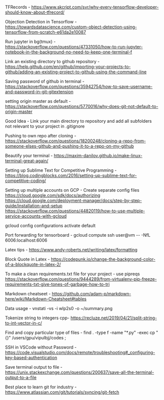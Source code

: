 TFRecords - https://www.skcript.com/svr/why-every-tensorflow-developer-should-know-about-tfrecord/

Objection Detection in Tensorflow - https://towardsdatascience.com/custom-object-detection-using-tensorflow-from-scratch-e61da2e10087

Run jupyter in bg(tmux) - https://stackoverflow.com/questions/47331050/how-to-run-jupyter-notebook-in-the-background-no-need-to-keep-one-terminal-f

Link an existing directory to github repository - https://help.github.com/en/github/importing-your-projects-to-github/adding-an-existing-project-to-github-using-the-command-line

Saving password of github in terminal - https://stackoverflow.com/questions/35942754/how-to-save-username-and-password-in-git-gitextension

setting origin master as default - https://stackoverflow.com/questions/5770016/why-does-git-not-default-to-origin-master

Good Idea - Link your main directory to repository and add all subfolders not relevant to your project in .gitignore

Pushing to own repo after cloning - https://stackoverflow.com/questions/18200248/cloning-a-repo-from-someone-elses-github-and-pushing-it-to-a-repo-on-my-github

Beautify your terminal - https://maxim-danilov.github.io/make-linux-terminal-great-again/

Setting up Sublime Text for Competitive Programming - https://blog.codingblocks.com/2016/setting-up-sublime-text-for-competitive-coding/

Setting up multiple accounts on GCP - Create separate config files
https://cloud.google.com/sdk/docs/authorizing
https://cloud.google.com/deployment-manager/docs/step-by-step-guide/installation-and-setup
https://stackoverflow.com/questions/44820119/how-to-use-multiple-service-accounts-with-gcloud

gcloud config configurations activate default

Port forwarding for tensorboard - gcloud compute ssh user@vm -- -NfL 6006:localhost:6006

Latex tips - https://www.andy-roberts.net/writing/latex/formatting

Block Quote in Latex - https://codepunk.io/change-the-background-color-of-a-blockquote-in-latex-2/

To make a clean requirements.txt file for your project - use pipreqs
https://stackoverflow.com/questions/9444289/from-virtualenv-pip-freeze-requirements-txt-give-tones-of-garbage-how-to-tri

Markdown cheatseet - https://github.com/adam-p/markdown-here/wiki/Markdown-Cheatsheet#tables

Data usage - vnstati -vs -i wlp2s0 -o ~/summary.png

Tokenize string to integers cpp- https://recluze.net/2019/04/21/split-string-to-int-vector-in-c/

Find and copy particular type of files - find . -type f -name "*.py" -exec cp "{}" /users/gpu/vipulbjj/codes \;

SSH in VSCode without Password - https://code.visualstudio.com/docs/remote/troubleshooting#_configuring-key-based-authentication

Save terminal output to file - https://unix.stackexchange.com/questions/200637/save-all-the-terminal-output-to-a-file

Best place to learn git for industry - https://www.atlassian.com/git/tutorials/syncing/git-fetch
